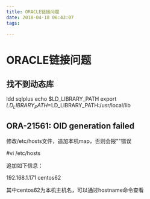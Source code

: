 ```yaml
---
title: ORACLE链接问题
date: 2018-04-18 06:43:07
tags:

---
```


#  ORACLE链接问题

## 找不到动态库

ldd sqlplus
echo $LD_LIBRARY_PATH
export $LD_LIBRARY_PATH=$LD_LIBRARY_PATH:/usr/local/lib

## ORA-21561: OID generation failed

修改/etc/hosts文件，追加本机map，否则会报""错误

\#vi /etc/hosts

追加如下信息：

192.168.1.171 centos62

其中centos62为本机主机名，可以通过hostname命令查看